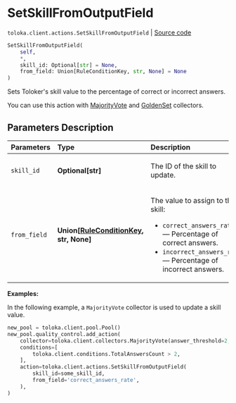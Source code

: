 # SetSkillFromOutputField
`toloka.client.actions.SetSkillFromOutputField` | [Source code](https://github.com/Toloka/toloka-kit/blob/v1.2.3/src/client/actions.py#L110)

```python
SetSkillFromOutputField(
    self,
    *,
    skill_id: Optional[str] = None,
    from_field: Union[RuleConditionKey, str, None] = None
)
```

Sets Toloker's skill value to the percentage of correct or incorrect answers.


You can use this action with [MajorityVote](toloka.client.collectors.MajorityVote.md) and [GoldenSet](toloka.client.collectors.GoldenSet.md) collectors.

## Parameters Description

| Parameters | Type | Description |
| :----------| :----| :-----------|
`skill_id`|**Optional\[str\]**|<p>The ID of the skill to update.</p>
`from_field`|**Union\[[RuleConditionKey](toloka.client.conditions.RuleConditionKey.md), str, None\]**|<p>The value to assign to the skill:</p> <ul> <li>`correct_answers_rate` — Percentage of correct answers.</li> <li>`incorrect_answers_rate` — Percentage of incorrect answers.</li> </ul>

**Examples:**

In the following example, a `MajorityVote` collector is used to update a skill value.

```python
new_pool = toloka.client.pool.Pool()
new_pool.quality_control.add_action(
    collector=toloka.client.collectors.MajorityVote(answer_threshold=2, history_size=10),
    conditions=[
        toloka.client.conditions.TotalAnswersCount > 2,
    ],
    action=toloka.client.actions.SetSkillFromOutputField(
        skill_id=some_skill_id,
        from_field='correct_answers_rate',
    ),
)
```

